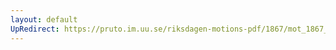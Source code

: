 ```yaml
---
layout: default
UpRedirect: https://pruto.im.uu.se/riksdagen-motions-pdf/1867/mot_1867__ak__224/mot_1867__ak__224-001.pdf
---
```


